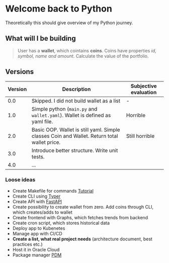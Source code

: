 # Welcome back to Python
Theoretically this should give overview of my Python journey.

## What will I be building
> User has a **wallet**, which cointains **coins**. Coins have properties *id, symbol, name and amount*. Calculate the value of the portfolio.

## Versions
| Version | Description| Subjective evaluation |
|----------|-----------|-----------------------|
| 0.0 | Skipped. I did not build wallet as a list | -
| 1.0 | Simple python (`main.py` and `wallet.yaml`). Wallet is defined as yaml file. | Horrible
| 2.0 | Basic OOP. Wallet is still yaml. Simple classes Coin and Wallet. Return total wallet price. | Still horrible
| 3.0 | Introduce better structure. Write unit tests.
| 4.0 | ...

### Loose ideas
* Create Makefile for commands [Tutorial](https://earthly.dev/blog/python-makefile/)
* Create CLI using [Typer](https://typer.tiangolo.com/)
* Create API with [FastAPI](https://fastapi.tiangolo.com/)
* Create possibility to create wallet from zero. Add coins through CLI, which creates/adds to wallet
* Create frontend with Graphs, which fetches trends from backend
* Create cron script, which stores historical data
* Deploy app to Kubenetes
* Manage app with CI/CD
* **Create a list, what real project needs** (architecture document, best practices etc.)
* Host it in Oracle Cloud
* Package manager [PDM](https://pdm.fming.dev/) 
